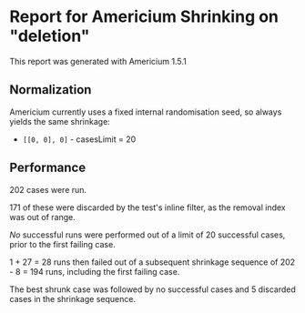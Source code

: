 # Report for Americium Shrinking on "deletion"

This report was generated with Americium 1.5.1

## Normalization

Americium currently uses a fixed internal randomisation seed, so always yields the same shrinkage:

* ``[[0, 0], 0]`` - casesLimit = 20


## Performance

202 cases were run.

171 of these were discarded by the test's inline filter, as the removal index was out of range.

*No* successful runs were performed out of a limit of 20 successful cases, prior to the first failing case.

1 + 27 = 28 runs then failed out of a subsequent shrinkage sequence of 202 - 8 = 194 runs, including the first failing case.

The best shrunk case was followed by no successful cases and 5 discarded cases in the shrinkage sequence.
